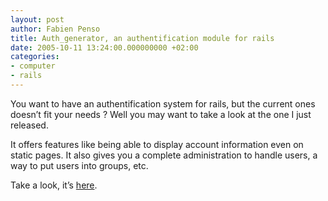 ```yaml
---
layout: post
author: Fabien Penso
title: Auth_generator, an authentification module for rails
date: 2005-10-11 13:24:00.000000000 +02:00
categories:
- computer
- rails
---
```

<p>You want to have an authentification system for rails, but the current ones doesn’t fit your needs ? Well you may want to take a look at the one I just released.</p>

<p>It offers features like being able to display account information even on static pages. It also gives you a complete administration to handle users, a way to put users into groups, etc.</p>

<p>Take a look, it’s <a href="http://penso.info/rails/auth_generator/">here</a>.</p>
